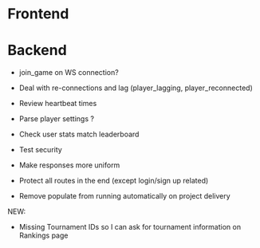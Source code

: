 # Frontend

# Backend
- join_game on WS connection?
- Deal with re-connections and lag (player_lagging, player_reconnected)
- Review heartbeat times

- Parse player settings ?
- Check user stats match leaderboard
- Test security
- Make responses more uniform
- Protect all routes in the end (except login/sign up related)
- Remove populate from running automatically on project delivery

NEW:
- Missing Tournament IDs so I can ask for tournament information on Rankings page
